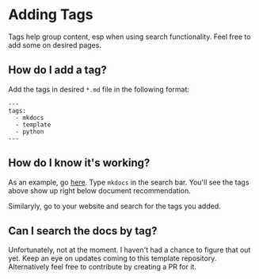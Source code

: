 # Adding Tags

Tags help group content, esp when using search functionality. Feel free to add some on desired pages.

## How do I add a tag?

Add the tags in desired `*.md` file in the following format:

```
---
tags:
  - mkdocs
  - template
  - python
---
```

## How do I know it's working?

As an example, go [here](https://goel4ever.github.io/mkdocs-template/). Type `mkdocs` in the search bar. You'll see the tags above show up right below document recommendation.

Similaryly, go to your website and search for the tags you added.

## Can I search the docs by tag?

Unfortunately, not at the moment. I haven't had a chance to figure that out yet. Keep an eye on updates coming to this template repository. Alternatively feel free to contribute by creating a PR for it.
